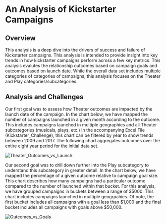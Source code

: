 # An Analysis of Kickstarter Campaigns
## Overview
This analysis is a deep dive into the drivers of success and failure of Kickstarter campaigns. This analysis is intended to provide insight into key trends in how kickstarter campaigns perform across a few key metrics. This analysis evalutes the relationship outcomes based on campaign goals and outcomes based on launch date. While the overall data set includes multiple categories of categories of campaigns, this analysis focuses on the Theater and Play categories/subcategories.

## Analysis and Challenges
Our first goal was to assess how Theater outcomes are impacted by the launch date of the campaign. In the chart below, we have mapped the number of campaigns launched in a given month according to the outcome. This includes campaigns launched in multiple geographies and all Theater subcategories (musicals, plays, etc.) In the accompanying Excel File (Kickstarter_Challenge), this chart can be filtered by year to show trends between 2009 and 2017. The following chart aggregates outcomes over the entire eight year period for the initial data set. 

![Theater_Outcomes_vs_Launch](https://user-images.githubusercontent.com/81983110/115293130-f36f8a00-a124-11eb-952d-f1be6ad10115.png)

Our second goal was to drill down further into the Play subcategory to understand this subcategory in greater detail. In the chart below, we have mapped the percentage of a given outcome relative to campaign goal size. This chart describes how many campaigns had a particular outcome compared to the number of launched within that bucket. For this analysis, we have grouped campaigns in buckets between a range of $5000. This chart includes campaigns launched in multiple geogrpahies. Of note, the first bucket includes all campaigns with a goal less than $1,000 and the final bucket includes all campaigns with goals above $50,000.

![Outcomes_vs_Goals](https://user-images.githubusercontent.com/81983110/115293052-d63abb80-a124-11eb-9688-364c3c7f9b60.png)
